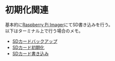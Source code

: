 # 初期化関連
基本的に[Raspberry Pi Imager](https://www.raspberrypi.com/software/)にてSD書き込みを行う。<br>
以下はターミナル上で行う場合のメモ。<br>
- [SDカードバックアップ](https://github.com/taogya/PiCommandsAndScripts/001_init/sd_backup.md)
- [SDカード初期化](https://github.com/taogya/PiCommandsAndScripts/001_init/sd_cleanup.md)
- [SDカード書き込み](https://github.com/taogya/PiCommandsAndScripts/001_init/sd_write.md)
